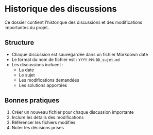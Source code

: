 # Historique des discussions

Ce dossier contient l'historique des discussions et des modifications importantes du projet.

## Structure

- Chaque discussion est sauvegardée dans un fichier Markdown daté
- Le format du nom de fichier est : `YYYY-MM-DD_sujet.md`
- Les discussions incluent :
  - La date
  - Le sujet
  - Les modifications demandées
  - Les solutions apportées

## Bonnes pratiques

1. Créer un nouveau fichier pour chaque discussion importante
2. Inclure les détails des modifications
3. Référencer les fichiers modifiés
4. Noter les décisions prises